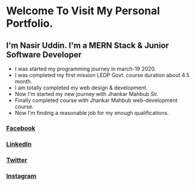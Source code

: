 # Welcome To Visit My Personal Portfolio.

## I'm Nasir Uddin. I'm a MERN Stack & Junior Software Developer

- I was started my programming journey in march-19 2020.
- I was completed my first mission LEDP Govt. course duration about 4.5 month.
- I am totally completed my web design & development.
- Now I'm started my new journey with Jhankar Mahbub Sir.
- Finally completed course with Jhankar Mahbub web-development course.
- Now I'm finding a reasonable job for my enough qualifications.

### [Facebook](https://www.facebook.com/nafim96)

### [LinkedIn](https://www.linkedin.com/in/nasir-96)

### [Twitter](https://twitter.com/nafim_nasir)

### [Instagram](https://www.instagram.com/nafim_nasir)
